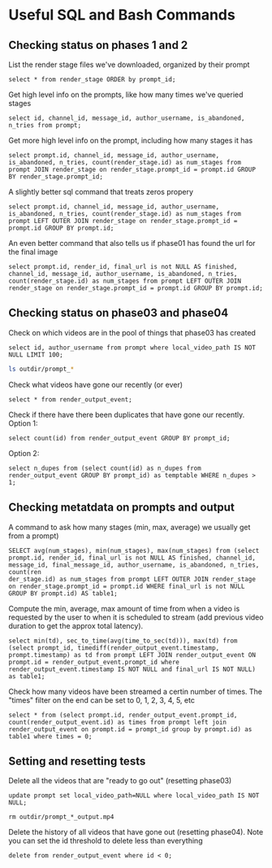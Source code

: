 # Useful SQL and Bash Commands

## Checking status on phases 1 and 2

List the render stage files we've downloaded, organized by their prompt
```
select * from render_stage ORDER by prompt_id;
```

Get high level info on the prompts, like how many times we've queried stages
```
select id, channel_id, message_id, author_username, is_abandoned, n_tries from prompt;
```
Get more high level info on the prompt, including how many stages it has
```
select prompt.id, channel_id, message_id, author_username, is_abandoned, n_tries, count(render_stage.id) as num_stages from prompt JOIN render_stage on render_stage.prompt_id = prompt.id GROUP BY render_stage.prompt_id;
```
A slightly better sql command that treats zeros propery
```
select prompt.id, channel_id, message_id, author_username, is_abandoned, n_tries, count(render_stage.id) as num_stages from prompt LEFT OUTER JOIN render_stage on render_stage.prompt_id = prompt.id GROUP BY prompt.id;
```
An even better command that also tells us if phase01 has found the url for the final image
```
select prompt.id, render_id, final_url is not NULL AS finished, channel_id, message_id, author_username, is_abandoned, n_tries, count(render_stage.id) as num_stages from prompt LEFT OUTER JOIN render_stage on render_stage.prompt_id = prompt.id GROUP BY prompt.id;
```


## Checking status on phase03 and phase04
Check on which videos are in the pool of things that phase03 has created
```mysql
select id, author_username from prompt where local_video_path IS NOT NULL LIMIT 100;
```
```bash
ls outdir/prompt_*
```

Check what videos have gone our recently (or ever)
```mysql
select * from render_output_event;
```

Check if there have there been duplicates that have gone our recently.  
Option 1:
```mysql
select count(id) from render_output_event GROUP BY prompt_id;
```
Option 2:
```mysql
select n_dupes from (select count(id) as n_dupes from render_output_event GROUP BY prompt_id) as temptable WHERE n_dupes > 1;
```


## Checking metatdata on prompts and output

A command to ask how many stages (min, max, average) we usually get from a prompt)
```
SELECT avg(num_stages), min(num_stages), max(num_stages) from (select prompt.id, render_id, final_url is not NULL AS finished, channel_id, message_id, final_message_id, author_username, is_abandoned, n_tries, count(ren
der_stage.id) as num_stages from prompt LEFT OUTER JOIN render_stage on render_stage.prompt_id = prompt.id WHERE final_url is not NULL GROUP BY prompt.id) AS table1;
```

Compute the min, average, max amount of time from when a video is requested by the user to when it is scheduled to stream (add previous video duration to get the approx total latency).
```mysql
select min(td), sec_to_time(avg(time_to_sec(td))), max(td) from (select prompt_id, timediff(render_output_event.timestamp, prompt.timestamp) as td from prompt LEFT JOIN render_output_event ON prompt.id = render_output_event.prompt_id where render_output_event.timestamp IS NOT NULL and final_url IS NOT NULL) as table1;
```

Check how many videos have been streamed a certin number of times. The "times" filter on the end can be set to 0, 1, 2, 3, 4, 5, etc
```mysql
select * from (select prompt.id, render_output_event.prompt_id, count(render_output_event.id) as times from prompt left join render_output_event on prompt.id = prompt_id group by prompt.id) as table1 where times = 0;
```


## Setting and resetting tests

Delete all the videos that are "ready to go out" (resetting phase03)
```mysql:
update prompt set local_video_path=NULL where local_video_path IS NOT NULL;
```
```bash:
rm outdir/prompt_*_output.mp4
```

Delete the history of all videos that have gone out (resetting phase04). Note you can set the id threshold to delete less than everything
```mysql
delete from render_output_event where id < 0;
```


